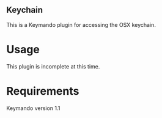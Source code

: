 Keychain
-----

This is a Keymando plugin for accessing the OSX keychain.


Usage
=======

This plugin is incomplete at this time.


Requirements
=======

Keymando version 1.1
